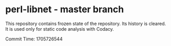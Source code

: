 # perl-libnet - master branch

This repository contains frozen state of the repository.
Its history is cleared. It is used only for static code
analysis with Codacy.

Commit Time: 1705726544